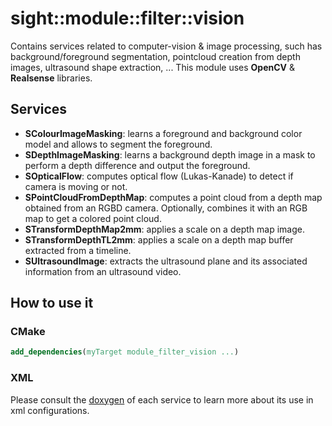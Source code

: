  
# sight::module::filter::vision

Contains services related to computer-vision & image processing, such has background/foreground segmentation, pointcloud creation from depth images, ultrasound shape extraction, ...
This module uses **OpenCV** & **Realsense** libraries.

## Services

- **SColourImageMasking**: learns a foreground and background color model and allows to segment the foreground.
- **SDepthImageMasking**: learns a background depth image in a mask to perform a depth difference and output the foreground.
- **SOpticalFlow**: computes optical flow (Lukas-Kanade) to detect if camera is moving or not.
- **SPointCloudFromDepthMap**: computes a point cloud from a depth map obtained from an RGBD camera. Optionally, combines it with an RGB map to get a colored point cloud.
- **STransformDepthMap2mm**: applies a scale on a depth map image.
- **STransformDepthTL2mm**: applies a scale on a depth map buffer extracted from a timeline.
- **SUltrasoundImage**: extracts the ultrasound plane and its associated information from an ultrasound video.

## How to use it

### CMake

```cmake
add_dependencies(myTarget module_filter_vision ...)
```

### XML

Please consult the [doxygen](https://sight.pages.ircad.fr/sight) of each service to learn more about its use in xml configurations. 
